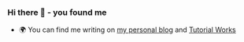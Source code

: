 ### Hi there 👋 - you found me

- 🌍 You can find me writing on [my personal blog][tomd] and [Tutorial Works][tw]

[tomd]: https://tomd.xyz
[tw]: https://www.tutorialworks.com

<!--
**monodot/monodot** is a ✨ _special_ ✨ repository because its `README.md` (this file) appears on your GitHub profile.

Here are some ideas to get you started:

- 🔭 I’m currently working on ...
- 🌱 I’m currently learning ...
- 👯 I’m looking to collaborate on ...
- 🤔 I’m looking for help with ...
- 💬 Ask me about ...
- 📫 How to reach me: ...
- 😄 Pronouns: ...
- ⚡ Fun fact: ...
-->
